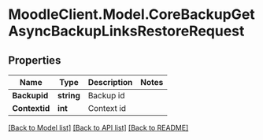 # MoodleClient.Model.CoreBackupGetAsyncBackupLinksRestoreRequest

## Properties

Name | Type | Description | Notes
------------ | ------------- | ------------- | -------------
**Backupid** | **string** | Backup id | 
**Contextid** | **int** | Context id | 

[[Back to Model list]](../README.md#documentation-for-models) [[Back to API list]](../README.md#documentation-for-api-endpoints) [[Back to README]](../README.md)

